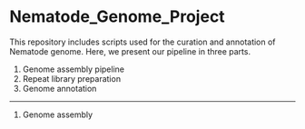 # Nematode_Genome_Project

This repository includes scripts used for the curation and annotation of Nematode genome. Here, we present our pipeline in three parts.
1. Genome assembly pipeline
2. Repeat library preparation
3. Genome annotation
---
1. Genome assembly
